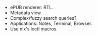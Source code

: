 - ePUB renderer: RTL.
- Metadata view.
- Complex/fuzzy search queries?
- Applications: Notes, Terminal, Browser.
- Use nix's ioctl macros.
